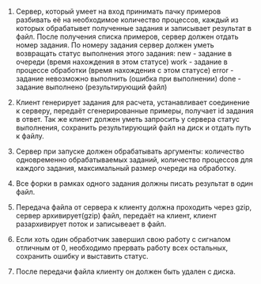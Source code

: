 1. Сервер, который умеет на вход принимать пачку примеров разбивать её на
необходимое количество процессов, каждый из которых обрабатывет
полученные задания и записывает результат в файл. После получения
списка примеров, сервер должен отдать номер задания. По номеру задания
сервер должен уметь возвращать статус выполнения этого задания:
	new - задание в очереди (время нахождения в этом статусе)
	work - задание в процессе обработки (время нахождения с этом статусе)
	error - задание невозможно выполнить (ошибка при выполнении)
	done - задание выполнено (результирующий файл)

2. Клиент генерирует задания для расчета, устанавливает соединение к
серверу, передаёт сгенерированные примеры, получает id задания в ответ.
Так же клиент должен уметь запросить у сервера статус выполнения,
сохранить результирующий файл на диск и отдать путь к файлу.



1. Сервер при запуске должен обрабатывать аргументы: количество
одновременно обрабатываемых заданий, количество процессов для
каждого задания, максимальный размер очереди на обработку.

2. Все форки в рамках одного задания должны писать результат в один файл.

3. Передача файла от сервера к клиенту должна проходить через gzip, сервер
архивирует(gzip) файл, передаёт на клиент, клиент разархивирует поток и
записывеает в файл.

4. Если хоть один обработчик завершил свою работу с сигналом отличным от
0, необходимо прервать работу всех остальных, сохранить ошибку и
выставить статус.

5. После передачи файла клиенту он должен быть удален с диска.
